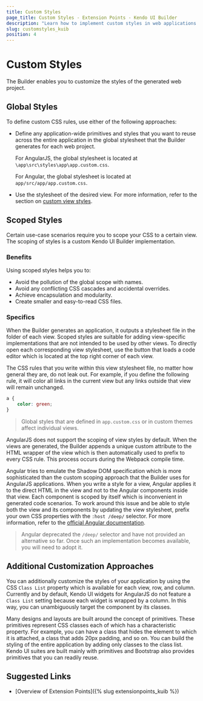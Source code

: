 ```yaml
---
title: Custom Styles
page_title: Custom Styles - Extension Points - Kendo UI Builder
description: "Learn how to implement custom styles in web applications generated with the Kendo UI Builder."
slug: customstyles_kuib
position: 4
---
```


# Custom Styles

The Builder enables you to customize the styles of the generated web project.

## Global Styles

To define custom CSS rules, use either of the following approaches:

* Define any application-wide primitives and styles that you want to reuse across the entire application in the global stylesheet that the Builder generates for each web project.

    For AngularJS, the global stylesheet is located at `\app\src\styles\app\app.custom.css`.

    For Angular, the global stylesheet is located at `app/src/app/app.custom.css`.

* Use the stylesheet of the desired view. For more information, refer to the section on [custom view styles](#toc-view-styles).

## Scoped Styles

Certain use-case scenarios require you to scope your CSS to a certain view. The scoping of styles is a custom Kendo UI Builder implementation.

### Benefits

Using scoped styles helps you to:

* Avoid the pollution of the global scope with names.
* Avoid any conflicting CSS cascades and accidental overrides.
* Achieve encapsulation and modularity.
* Create smaller and easy-to-read CSS files.

### Specifics

When the Builder generates an application, it outputs a stylesheet file in the folder of each view. Scoped styles are suitable for adding view-specific implementations that are not intended to be used by other views. To directly open each corresponding view stylesheet, use the button that loads a code editor which is located at the top right corner of each view.

The CSS rules that you write within this view stylesheet file, no matter how general they are, do not leak out. For example, if you define the following rule, it will color all links in the current view but any links outside that view will remain unchanged.

```css
a {
    color: green;
}
```

> Global styles that are defined in `app.custom.css` or in custom themes affect individual views.

AngularJS does not support the scoping of view styles by default. When the views are generated, the Builder appends a unique custom attribute to the HTML wrapper of the view which is then automatically used to prefix to every CSS rule. This process occurs during the Webpack compile time.

Angular tries to emulate the Shadow DOM specification which is more sophisticated than the custom scoping approach that the Builder uses for AngularJS applications. When you write a style for a view, Angular applies it to the direct HTML in the view and not to the Angular components inside that view. Each component is scoped by itself which is inconvenient in generated code scenarios. To work around this issue and be able to style both the view and its components by updating the view stylesheet, prefix your own CSS properties with the `:host /deep/` selector. For more information, refer to the [official Angular documentation](https://angular.io/guide/component-styles).

> Angular deprecated the `/deep/` selector and have not provided an alternative so far. Once such an implementation becomes available, you will need to adopt it.

## Additional Customization Approaches

You can additionally customize the styles of your application by using the CSS `Class List` property which is available for each view, row, and column. Currently and by default, Kendo UI widgets for AngularJS do not feature a `Class List` setting because each widget is wrapped by a column. In this way, you can unambiguously target the component by its classes.

Many designs and layouts are built around the concept of primitives. These primitives represent CSS classes each of which has a characteristic property. For example, you can have a class that hides the element to which it is attached, a class that adds 20px padding, and so on. You can build the styling of the entire application by adding only classes to the class list. Kendo UI suites are built mainly with primitives and Bootstrap also provides primitives that you can readily reuse.

## Suggested Links

* [Overview of Extension Points]({% slug extensionpoints_kuib %})
